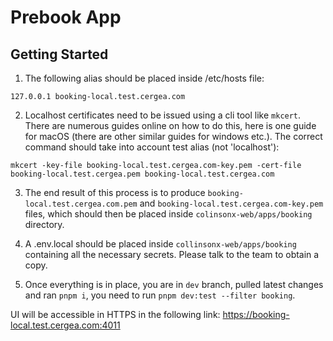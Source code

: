 # Prebook App

## Getting Started

1. The following alias should be placed inside /etc/hosts file:

```
127.0.0.1 booking-local.test.cergea.com
```

2. Localhost certificates need to be issued using a cli tool like `mkcert`. There are numerous guides online on how to do this, here is one guide for macOS (there are other similar guides for windows etc.). The correct command should take into account test alias (not 'localhost'):

```
mkcert -key-file booking-local.test.cergea.com-key.pem -cert-file booking-local.test.cergea.pem booking-local.test.cergea.com
```

3. The end result of this process is to produce `booking-local.test.cergea.com.pem` and `booking-local.test.cergea.com-key.pem` files, which should then be placed inside `colinsonx-web/apps/booking` directory.

4. A .env.local should be placed inside `collinsonx-web/apps/booking` containing all the necessary secrets. Please talk to the team to obtain a copy.

5. Once everything is in place, you are in `dev` branch, pulled latest changes and ran `pnpm i`, you need to run `pnpm dev:test --filter booking`.

UI will be accessible in HTTPS in the following link:
https://booking-local.test.cergea.com:4011
